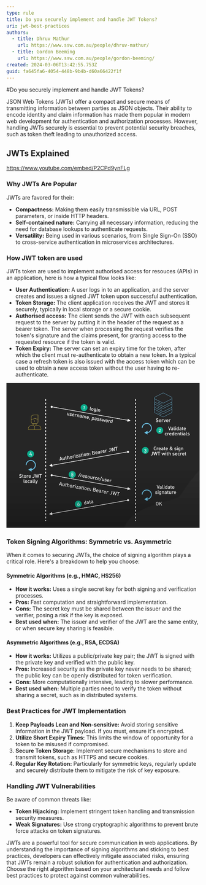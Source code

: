 ```yaml
---
type: rule
title: Do you securely implement and handle JWT Tokens?
uri: jwt-best-practices
authors:
  - title: Dhruv Mathur
    url: https://www.ssw.com.au/people/dhruv-mathur/
  - title: Gordon Beeming
    url: https://www.ssw.com.au/people/gordon-beeming/
created: 2024-03-06T13:42:55.753Z
guid: fa645fa6-4054-448b-9b4b-d60a66422f1f
---
```


#Do you securely implement and handle JWT Tokens?

JSON Web Tokens (JWTs) offer a compact and secure means of transmitting information between parties as JSON objects. Their ability to encode identity and claim information has made them popular in modern web development for authentication and authorization processes. However, handling JWTs securely is essential to prevent potential security breaches, such as token theft leading to unauthorized access.

## JWTs Explained

https://www.youtube.com/embed/P2CPd9ynFLg


<!--endintro-->

### Why JWTs Are Popular

JWTs are favored for their:
- **Compactness:** Making them easily transmissible via URL, POST parameters, or inside HTTP headers.
- **Self-contained nature:** Carrying all necessary information, reducing the need for database lookups to authenticate requests.
- **Versatility:** Being used in various scenarios, from Single Sign-On (SSO) to cross-service authentication in microservices architectures.

### How JWT token are used

JWTs token are used to implement authorised access for resouces (APIs) in an application, here is how a typical flow looks like:

- **User Authentication:** A user logs in to an application, and the server creates and issues a signed JWT token upon successful authentication.
- **Token Storage:** The client application receives the JWT and stores it securely, typically in local storage or a secure cookie.
- **Authorised access:** The client sends the JWT with each subsequent request to the server by putting it in the header of the request as a bearer token. The server when processing the request verifies the token's signature and the claims present, for granting access to the requested resource if the token is valid.
- **Token Expiry:** The server can set an expiry time for the token, after which the client must re-authenticate to obtain a new token. In a typical case a refresh token is also issued with the access token which can be used to obtain a new access token without the user having to re-authenticate.

![Figure: How JWT tokens are used](jwt-how-its-used.png)

### Token Signing Algorithms: Symmetric vs. Asymmetric

When it comes to securing JWTs, the choice of signing algorithm plays a critical role. Here's a breakdown to help you choose:

#### Symmetric Algorithms (e.g., HMAC, HS256)

- **How it works:** Uses a single secret key for both signing and verification processes.
- **Pros:** Fast computation and straightforward implementation.
- **Cons:** The secret key must be shared between the issuer and the verifier, posing a risk if the key is exposed.
- **Best used when:** The issuer and verifier of the JWT are the same entity, or when secure key sharing is feasible.

#### Asymmetric Algorithms (e.g., RSA, ECDSA)

- **How it works:** Utilizes a public/private key pair; the JWT is signed with the private key and verified with the public key.
- **Pros:** Increased security as the private key never needs to be shared; the public key can be openly distributed for token verification.
- **Cons:** More computationally intensive, leading to slower performance.
- **Best used when:** Multiple parties need to verify the token without sharing a secret, such as in distributed systems.

### Best Practices for JWT Implementation

1. **Keep Payloads Lean and Non-sensitive:** Avoid storing sensitive information in the JWT payload. If you must, ensure it's encrypted.
2. **Utilize Short Expiry Times:** This limits the window of opportunity for a token to be misused if compromised.
3. **Secure Token Storage:** Implement secure mechanisms to store and transmit tokens, such as HTTPS and secure cookies.
4. **Regular Key Rotation:** Particularly for symmetric keys, regularly update and securely distribute them to mitigate the risk of key exposure.

### Handling JWT Vulnerabilities

Be aware of common threats like:
- **Token Hijacking:** Implement stringent token handling and transmission security measures.
- **Weak Signatures:** Use strong cryptographic algorithms to prevent brute force attacks on token signatures.


JWTs are a powerful tool for secure communication in web applications. By understanding the importance of signing algorithms and sticking to best practices, developers can effectively mitigate associated risks, ensuring that JWTs remain a robust solution for authentication and authorization. Choose the right algorithm based on your architectural needs and follow best practices to protect against common vulnerabilities.

